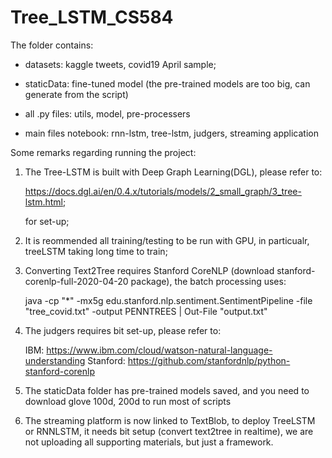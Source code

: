 # Tree_LSTM_CS584

The folder contains:

- datasets: kaggle tweets, covid19 April sample;

- staticData: fine-tuned model (the pre-trained models are too big, can generate from the script)

- all .py files: utils, model, pre-processers

- main files notebook: rnn-lstm, tree-lstm, judgers, streaming application


Some remarks regarding running the project:

1. The Tree-LSTM is built with Deep Graph Learning(DGL), please refer to:

	https://docs.dgl.ai/en/0.4.x/tutorials/models/2_small_graph/3_tree-lstm.html;

	for set-up;

2. It is reommended all training/testing to be run with GPU, in particualr, treeLSTM taking long time to train;

3. Converting Text2Tree requires Stanford CoreNLP (download stanford-corenlp-full-2020-04-20 package), the batch processing uses:

	java -cp "*" -mx5g edu.stanford.nlp.sentiment.SentimentPipeline -file "tree_covid.txt" -output PENNTREES | Out-File "output.txt"  

	
4. The judgers requires bit set-up, please refer to:
	
	IBM: https://www.ibm.com/cloud/watson-natural-language-understanding
	Stanford: https://github.com/stanfordnlp/python-stanford-corenlp

5. The staticData folder has pre-trained models saved, and you need to download glove 100d, 200d to run most of scripts

6. The streaming platform is now linked to TextBlob, to deploy TreeLSTM or RNNLSTM, it needs bit setup (convert text2tree in realtime), we are not uploading all supporting materials, but just a framework.


